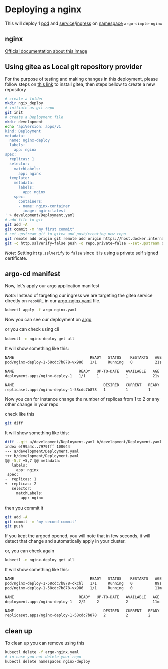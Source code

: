 # Deploying a nginx

This will deploy 1 [pod](https://kubernetes.io/docs/concepts/workloads/pods/) and [service](https://kubernetes.io/docs/concepts/services-networking/service/)/[ingress](https://kubernetes.io/docs/concepts/services-networking/ingress/) on [namespace](https://kubernetes.io/docs/concepts/overview/working-with-objects/namespaces/) `argo-simple-nginx`

## nginx

[Official documentation about this image](https://hub.docker.com/_/nginx)

## Using gitea as Local git repository provider

For the purpose of testing and making changes in this deployment, please follow steps on [this link](../../../gitea/README.md) to install gitea, then steps bellow to create a new repository

```bash
# create a folder
mkdir ngix_deploy
# initiate as git repo
git init
# create a Deployment file
mkdir development
echo 'apiVersion: apps/v1
kind: Deployment
metadata:
  name: nginx-deploy
  labels:
    app: nginx
spec:
  replicas: 1
  selector:
    matchLabels:
      app: nginx
  template:
    metadata:
      labels:
        app: nginx
    spec:
      containers:
      - name: nginx-container
        image: nginx:latest
' > development/Deployment.yaml
# add file to git
git add -A
git commit -m "my first commit"
# set upstream git to gitea and push/creating new repo
git remote add origin git remote add origin https://host.docker.internal/gitea/gitea_admin/ngix_deploy.git
git -c http.sslVerify=false push -o repo.private=false --set-upstream origin main
```

*Note*: Setting `http.sslVerify` to `false` since it is using a private self signed certificate.

## argo-cd manifest

Now, let's apply our argo application manifest

*Note*: Instead of targeting our ingress we are targeting the gitea service directly on `repoURL` in our [argo-nginx.yaml](argo-nginx.yaml) file.

```bash
kubectl apply -f argo-nginx.yaml
```

Now you can see our deployment on [argo](http://127.0.0.1/argo-cd/applications)

or you can check using cli

```bash
kubectl -n nginx-deploy get all
```

It will show something like this:

```bash
NAME                                  READY   STATUS    RESTARTS   AGE
pod/nginx-deploy-1-58cdc7b878-vx986   1/1     Running   0          21s

NAME                             READY   UP-TO-DATE   AVAILABLE   AGE
deployment.apps/nginx-deploy-1   1/1     1            1           21s

NAME                                        DESIRED   CURRENT   READY   AGE
replicaset.apps/nginx-deploy-1-58cdc7b878   1         1         1       21s
```

Now you can for instance change the number of replicas from 1 to 2 or any other change in your repo

check like this

```bash
git diff
```

It will show something like this:

```bash
diff --git a/development/Deployment.yaml b/development/Deployment.yaml
index ef99a4c..7979fff 100644
--- a/development/Deployment.yaml
+++ b/development/Deployment.yaml
@@ -5,7 +5,7 @@ metadata:
   labels:
     app: nginx
 spec:
-  replicas: 1
+  replicas: 2
   selector:
     matchLabels:
       app: nginx
```

then you commit it

```bash
git add -A
git commit -m "my second commit"
git push
```

If you kept the argocd opened, you will note that in few seconds, it will detect that change and automatically apply in your cluster.

or, you can check again

```bash
kubectl -n nginx-deploy get all
```

It will show something like this:

```bash
NAME                                  READY   STATUS    RESTARTS   AGE
pod/nginx-deploy-1-58cdc7b878-ckchl   1/1     Running   0          89s
pod/nginx-deploy-1-58cdc7b878-vx986   1/1     Running   0          11m

NAME                             READY   UP-TO-DATE   AVAILABLE   AGE
deployment.apps/nginx-deploy-1   2/2     2            2           11m

NAME                                        DESIRED   CURRENT   READY   AGE
replicaset.apps/nginx-deploy-1-58cdc7b878   2         2         2       11m
```

## clean up

To clean up you can remove using this

```bash
kubectl delete -f argo-nginx.yaml
# in case you not delete your repo
kubectl delete namespaces nginx-deploy
```
